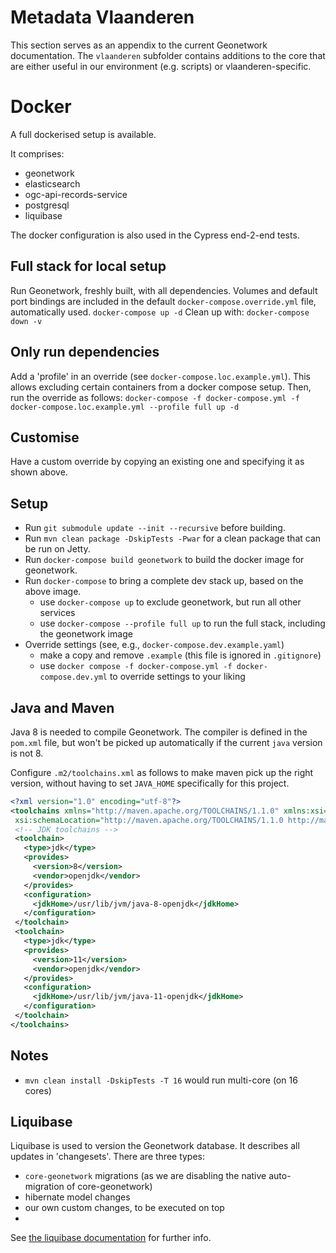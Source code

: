# Metadata Vlaanderen

This section serves as an appendix to the current Geonetwork documentation. The `vlaanderen` subfolder contains additions
to the core that are either useful in our environment (e.g. scripts) or vlaanderen-specific.


# Docker

A full dockerised setup is available. 

It comprises:
- geonetwork
- elasticsearch
- ogc-api-records-service
- postgresql
- liquibase

The docker configuration is also used in the Cypress end-2-end tests. 

## Full stack for local setup
Run Geonetwork, freshly built, with all dependencies. Volumes and default port bindings are included in the default `docker-compose.override.yml` file, automatically used.
`docker-compose up -d` 
Clean up with:
`docker-compose down -v`

## Only run dependencies
Add a 'profile' in an override (see `docker-compose.loc.example.yml`). This allows excluding certain containers from a 
docker compose setup. Then, run the override as follows:
`docker-compose -f docker-compose.yml -f docker-compose.loc.example.yml --profile full up -d`

## Customise
Have a custom override by copying an existing one and specifying it as shown above.


## Setup
- Run `git submodule update --init --recursive` before building.
- Run `mvn clean package -DskipTests -Pwar` for a clean package that can be run on Jetty.
- Run `docker-compose build geonetwork` to build the docker image for geonetwork.
- Run `docker-compose` to bring a complete dev stack up, based on the above image.
  - use `docker-compose up` to exclude geonetwork, but run all other services
  - use `docker-compose --profile full up` to run the full stack, including the geonetwork image
- Override settings (see, e.g., `docker-compose.dev.example.yaml`)
  - make a copy and remove `.example` (this file is ignored in `.gitignore`) 
  - use `docker compose -f docker-compose.yml -f docker-compose.dev.yml` to override settings to your liking
  
## Java and Maven

Java 8 is needed to compile Geonetwork. The compiler is defined in the `pom.xml` file, but won't be picked up automatically if the current `java` version is not 8. 

Configure `.m2/toolchains.xml` as follows to make maven pick up the right version, without having to set `JAVA_HOME` specifically for this project.

```xml
<?xml version="1.0" encoding="utf-8"?>
<toolchains xmlns="http://maven.apache.org/TOOLCHAINS/1.1.0" xmlns:xsi="http://www.w3.org/2001/XMLSchema-instance"
 xsi:schemaLocation="http://maven.apache.org/TOOLCHAINS/1.1.0 http://maven.apache.org/xsd/toolchains-1.1.0.xsd">
 <!-- JDK toolchains -->
 <toolchain>
   <type>jdk</type>
   <provides>
     <version>8</version>
     <vendor>openjdk</vendor>
   </provides>
   <configuration>
     <jdkHome>/usr/lib/jvm/java-8-openjdk</jdkHome>
   </configuration>
 </toolchain>
 <toolchain>
   <type>jdk</type>
   <provides>
     <version>11</version>
     <vendor>openjdk</vendor>
   </provides>
   <configuration>
     <jdkHome>/usr/lib/jvm/java-11-openjdk</jdkHome>
   </configuration>
 </toolchain>
</toolchains>
```

## Notes
- `mvn clean install -DskipTests -T 16` would run multi-core (on 16 cores)

## Liquibase
Liquibase is used to version the Geonetwork database. It describes all updates in 'changesets'. There are three types:
- `core-geonetwork` migrations (as we are disabling the native auto-migration of core-geonetwork)
- hibernate model changes
- our own custom changes, to be executed on top
- 
See [the liquibase documentation](/liquibase/README.md) for further info.
